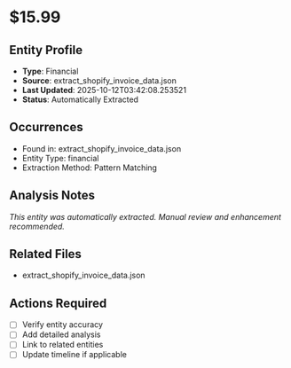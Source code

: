 # $15.99

## Entity Profile
- **Type**: Financial
- **Source**: extract_shopify_invoice_data.json
- **Last Updated**: 2025-10-12T03:42:08.253521
- **Status**: Automatically Extracted

## Occurrences
- Found in: extract_shopify_invoice_data.json
- Entity Type: financial
- Extraction Method: Pattern Matching

## Analysis Notes
*This entity was automatically extracted. Manual review and enhancement recommended.*

## Related Files
- extract_shopify_invoice_data.json

## Actions Required
- [ ] Verify entity accuracy
- [ ] Add detailed analysis
- [ ] Link to related entities
- [ ] Update timeline if applicable
